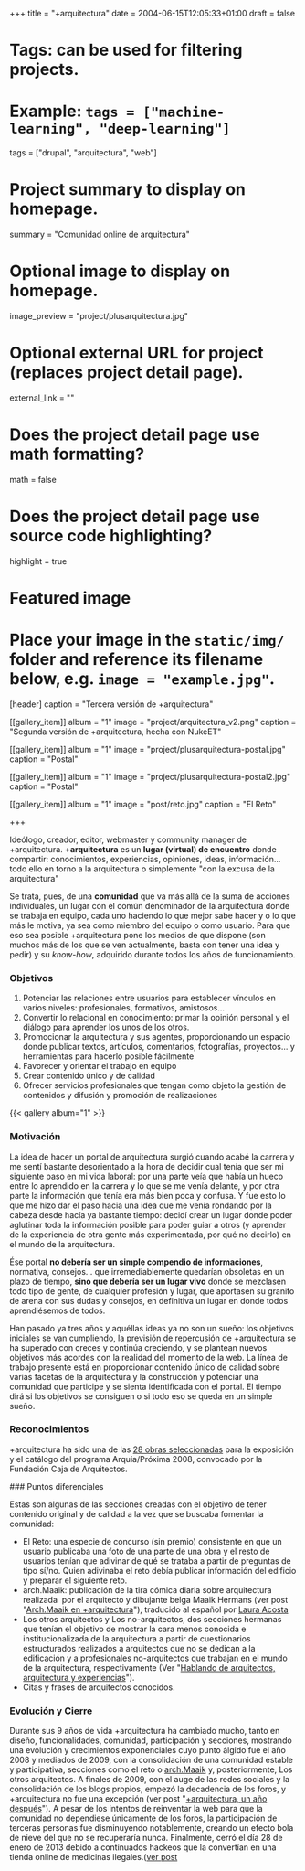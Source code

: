 +++
title = "+arquitectura"
date = 2004-06-15T12:05:33+01:00
draft = false

# Tags: can be used for filtering projects.
# Example: `tags = ["machine-learning", "deep-learning"]`
tags = ["drupal", "arquitectura", "web"]

# Project summary to display on homepage.
summary = "Comunidad online de arquitectura"

# Optional image to display on homepage.
image_preview = "project/plusarquitectura.jpg"

# Optional external URL for project (replaces project detail page).
external_link = ""

# Does the project detail page use math formatting?
math = false

# Does the project detail page use source code highlighting?
highlight = true

# Featured image
# Place your image in the `static/img/` folder and reference its filename below, e.g. `image = "example.jpg"`.
[header]
caption = "Tercera versión de +arquitectura"

[[gallery_item]]
album = "1"
image = "project/arquitectura_v2.png"
caption = "Segunda versión de +arquitectura, hecha con NukeET"

[[gallery_item]]
album = "1"
image = "project/plusarquitectura-postal.jpg"
caption = "Postal"

[[gallery_item]]
album = "1"
image = "project/plusarquitectura-postal2.jpg"
caption = "Postal"

[[gallery_item]]
album = "1"
image = "post/reto.jpg"
caption = "El Reto"

+++

Ideólogo, creador, editor, webmaster y community manager de +arquitectura. **+arquitectura** es un **lugar (virtual) de encuentro** donde compartir: conocimientos, experiencias, opiniones, ideas, información... todo ello en torno a la arquitectura o simplemente "con la excusa de la arquitectura"

Se trata, pues, de una **comunidad** que va más allá de la suma de acciones individuales, un lugar con el común denominador de la arquitectura donde se trabaja en equipo, cada uno haciendo lo que mejor sabe hacer y o lo que más le motiva, ya sea como miembro del equipo o como usuario. Para que eso sea posible +arquitectura pone los medios de que dispone (son muchos más de los que se ven actualmente, basta con tener una idea y pedir) y su *know-how*, adquirido durante todos los años de funcionamiento.

<script async class="speakerdeck-embed" data-id="0284adf9a24c475e855759863bbbac67" data-ratio="1.33333333333" src="//speakerdeck.com/assets/embed.js"></script>

### Objetivos

1. Potenciar las relaciones entre usuarios para establecer vínculos en varios niveles: profesionales, formativos, amistosos...
2. Convertir lo relacional en conocimiento: primar la opinión personal y el diálogo para aprender los unos de los otros.
3. Promocionar la arquitectura y sus agentes, proporcionando un espacio donde publicar textos, artículos, comentarios, fotografías, proyectos... y herramientas para hacerlo posible fácilmente
4. Favorecer y orientar el trabajo en equipo
5. Crear contenido único y de calidad
6. Ofrecer servicios profesionales que tengan como objeto la gestión de contenidos y difusión y promoción de realizaciones

{{< gallery album="1" >}}

### Motivación

La idea de hacer un portal de arquitectura surgió cuando acabé la carrera y me sentí bastante desorientado a la hora de decidir cual tenía que ser mi siguiente paso en mi vida laboral: por una parte veía que había un hueco entre lo aprendido en la carrera y lo que se me venía delante, y por otra parte la información que tenía era más bien poca y confusa. Y fue esto lo que me hizo dar el paso hacia una idea que me venía rondando por la cabeza desde hacía ya bastante tiempo: decidí crear un lugar donde poder aglutinar toda la información posible para poder guiar a otros (y aprender de la experiencia de otra gente más experimentada, por qué no decirlo) en el mundo de la arquitectura.


Ése portal **no debería ser un simple compendio de informaciones**, normativa, consejos... que irremediablemente quedarían obsoletas en un plazo de tiempo, **sino que debería ser un lugar vivo** donde se mezclasen todo tipo de gente, de cualquier profesión y lugar, que aportasen su granito de arena con sus dudas y consejos, en definitiva un lugar en donde todos aprendiésemos de todos.

Han pasado ya tres años y aquéllas ideas ya no son un sueño: los objetivos iniciales se van cumpliendo, la previsión de repercusión de +arquitectura se ha superado con creces y continúa creciendo, y se plantean nuevos objetivos más acordes con la realidad del momento de la web. La línea de trabajo presente está en proporcionar contenido único de calidad sobre varias facetas de la arquitectura y la construcción y potenciar una comunidad que participe y se sienta identificada con el portal. El tiempo dirá si los objetivos se consiguen o si todo eso se queda en un simple sueño.

### Reconocimientos

<p>+arquitectura ha sido una de las <a href="http://v3.plusarquitectura.info/foro/arquitectos/obras-proyectos/arquiaproxima-28-realizaciones-seleccionadas" rel="nofollow" class="ext" target="_blank">28 obras seleccionadas</a> para la exposición y el catálogo del programa Arquia/Próxima 2008, convocado por la Fundación Caja de Arquitectos.</p>
### Puntos diferenciales
<p>Estas son algunas de las secciones creadas con el objetivo de tener contenido original y de calidad a la vez que se buscaba fomentar la comunidad:</p>
<ul><li>El Reto: una especie de concurso (sin premio) consistente en que un usuario publicaba una foto de una parte de una obra y el resto de usuarios tenían que adivinar de qué se trataba a partir de preguntas de tipo sí/no. Quien adivinaba el reto debía publicar información del edificio y preparar el siguiente reto.</li>
<li>arch.Maaik: publicación de la tira cómica diaria sobre arquitectura realizada&nbsp; por el arquitecto y dibujante belga Maaik Hermans (ver post "<a href="http://carloscamara.es/blog/2008/11/11/archmaaik-en-arquitectura">Arch.Maaik en +arquitectura</a>"), traducido al español por <a href="http://lauraacosta.es" class="ext" target="_blank">Laura Acosta</a></li>
<li>Los otros arquitectos y Los no-arquitectos, dos secciones hermanas que tenían el objetivo de mostrar la cara menos conocida e institucionalizada de la arquitectura a partir de cuestionarios estructurados realizados a arquitectos que no se dedican a la edificación y a profesionales no-arquitectos que trabajan en el mundo de la arquitectura, respectivamente (Ver "<a href="http://carloscamara.es/blog/2009/05/28/hablando-de-arquitectos-arquitectura-y-experiencias">Hablando de arquitectos, arquitectura y experiencias</a>").</li>
<li>Citas y frases de arquitectos conocidos.</li>
</ul>

### Evolución y Cierre

Durante sus 9 años de vida +arquitectura ha cambiado mucho, tanto en diseño, funcionalidades, comunidad, participación y secciones, mostrando&nbsp; una evolución y crecimientos exponenciales cuyo punto álgido fue el año 2008 y mediados de 2009, con la consolidación de una comunidad estable y participativa, secciones como el reto o [arch.Maaik](http://archmaaik.com) y, posteriormente, Los otros arquitectos. A finales de 2009, con el auge de las redes sociales y la consolidación de los blogs propios, empezó la decadencia de los foros, y +arquitectura no fue una excepción (ver post "<a href="http://carloscamara.es/blog/2009/11/25/arquitectura-un-ano-despues">+arquitectura, un año después</a>"). A pesar de los intentos de reinventar la web para que la comunidad no dependiese únicamente de los foros, la participación de terceras personas fue disminuyendo notablemente, creando un efecto bola de nieve del que no se recuperaría nunca. Finalmente, cerró el día 28 de enero de 2013 debido a continuados hackeos que la convertían en una tienda online de medicinas ilegales.([ver post](https://carloscamara.es/post/2013/2013-01-31-arquitectura-despedida-y-cierre)
